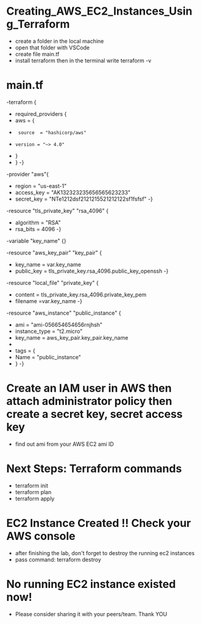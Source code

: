 # Creating_AWS_EC2_Instances_Using_Terraform
- create a folder in the local machine
- open that folder with VSCode
- create file main.tf
- install terraform then in the terminal write terraform -v

# main.tf
-terraform {
-  required_providers {
-    aws = {
-      source  = "hashicorp/aws"
-     version = "~> 4.0"
-    }
-  }
-}

-provider "aws"{
-    region = "us-east-1"
-    access_key = "AK132323235656565623233"
-    secret_key = "NTe1212dsf2121215521212122sf1fsfsf"
-}

-resource "tls_private_key" "rsa_4096" {
-  algorithm   = "RSA"
-  rsa_bits = 4096
-}

-variable "key_name" {}

-resource "aws_key_pair" "key_pair" {
-  key_name   = var.key_name
-  public_key = tls_private_key.rsa_4096.public_key_openssh
-}

-resource "local_file" "private_key" {
-  content = tls_private_key.rsa_4096.private_key_pem
-  filename =var.key_name
-}

-resource "aws_instance" "public_instance" {
-  ami           = "ami-056654654656rnjhsh"
-  instance_type = "t2.micro"
-  key_name = aws_key_pair.key_pair.key_name
-
-  tags = {
-    Name = "public_instance"
-  }
-}

# Create an IAM user in AWS then attach administrator policy then create a secret key, secret access key 
- find out ami from your AWS EC2 ami ID
# Next Steps: Terraform commands 
- terraform init
- terraform plan
- terraform apply
# EC2 Instance Created !! Check your AWS console
- after finishing the lab, don't forget to destroy the running ec2 instances
- pass command: terraform destroy
# No running EC2 instance existed now!
- Please consider sharing it with your peers/team. Thank YOU

